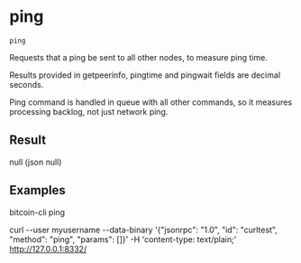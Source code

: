 # ping

`ping`

Requests that a ping be sent to all other nodes, to measure ping time.

Results provided in getpeerinfo, pingtime and pingwait fields are decimal seconds.

Ping command is handled in queue with all other commands, so it measures processing backlog, not just network ping.

## Result

null    (json null)

## Examples

bitcoin-cli ping

curl --user myusername --data-binary '{"jsonrpc": "1.0", "id": "curltest", "method": "ping", "params": []}' -H 'content-type: text/plain;' http://127.0.0.1:8332/
